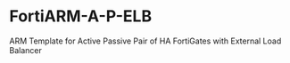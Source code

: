 # FortiARM-A-P-ELB
ARM Template for Active Passive Pair of HA FortiGates with External Load Balancer
